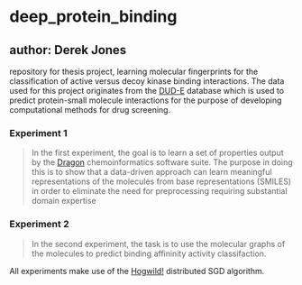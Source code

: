 # deep_protein_binding
## author: Derek Jones
repository for thesis project, learning molecular fingerprints for the classification of active versus decoy kinase binding interactions. The data
used for this project originates from the [DUD-E](dude.docking.org) database which is used to predict protein-small molecule interactions for the
purpose of developing computational methods for drug screening.

### Experiment 1
> In the first experiment, the goal is to learn a set of properties output by the [Dragon](https://chm.kode-solutions.net/products_dragon.php) chemoinformatics software suite. The purpose in doing this is 
to show that a data-driven approach can learn meaningful representations of the molecules from base representations (SMILES) in order 
    to eliminate the need for preprocessing requiring substantial domain expertise
    
### Experiment 2
> In the second experiment, the task is to use the molecular graphs of the molecules to predict binding affininity activity
classifaction.

All experiments make use of the [Hogwild!](https://papers.nips.cc/paper/5717-taming-the-wild-a-unified-analysis-of-hogwild-style-algorithms) distributed SGD algorithm.